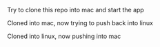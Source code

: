 Try to clone this repo into mac and start the app

Cloned into mac, now trying to push back into linux

Cloned into linux, now pushing into mac
